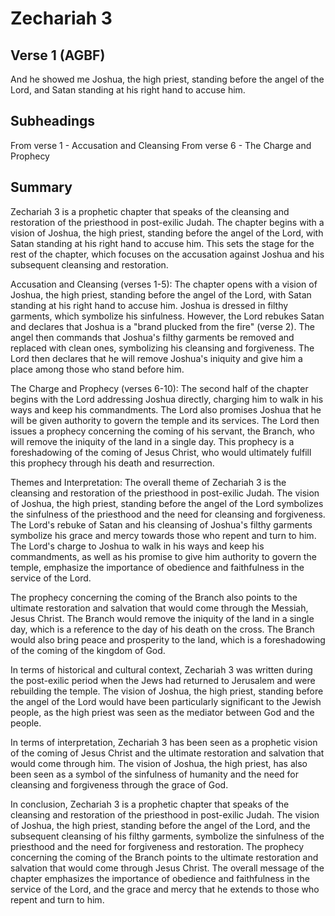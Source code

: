 # Zechariah 3

## Verse 1 (AGBF)

And he showed me Joshua, the high priest, standing before the angel of the Lord, and Satan standing at his right hand to accuse him.

## Subheadings

From verse 1 - Accusation and Cleansing
From verse 6 - The Charge and Prophecy

## Summary

Zechariah 3 is a prophetic chapter that speaks of the cleansing and restoration of the priesthood in post-exilic Judah. The chapter begins with a vision of Joshua, the high priest, standing before the angel of the Lord, with Satan standing at his right hand to accuse him. This sets the stage for the rest of the chapter, which focuses on the accusation against Joshua and his subsequent cleansing and restoration.

Accusation and Cleansing (verses 1-5):
The chapter opens with a vision of Joshua, the high priest, standing before the angel of the Lord, with Satan standing at his right hand to accuse him. Joshua is dressed in filthy garments, which symbolize his sinfulness. However, the Lord rebukes Satan and declares that Joshua is a "brand plucked from the fire" (verse 2). The angel then commands that Joshua's filthy garments be removed and replaced with clean ones, symbolizing his cleansing and forgiveness. The Lord then declares that he will remove Joshua's iniquity and give him a place among those who stand before him.

The Charge and Prophecy (verses 6-10):
The second half of the chapter begins with the Lord addressing Joshua directly, charging him to walk in his ways and keep his commandments. The Lord also promises Joshua that he will be given authority to govern the temple and its services. The Lord then issues a prophecy concerning the coming of his servant, the Branch, who will remove the iniquity of the land in a single day. This prophecy is a foreshadowing of the coming of Jesus Christ, who would ultimately fulfill this prophecy through his death and resurrection.

Themes and Interpretation:
The overall theme of Zechariah 3 is the cleansing and restoration of the priesthood in post-exilic Judah. The vision of Joshua, the high priest, standing before the angel of the Lord symbolizes the sinfulness of the priesthood and the need for cleansing and forgiveness. The Lord's rebuke of Satan and his cleansing of Joshua's filthy garments symbolize his grace and mercy towards those who repent and turn to him. The Lord's charge to Joshua to walk in his ways and keep his commandments, as well as his promise to give him authority to govern the temple, emphasize the importance of obedience and faithfulness in the service of the Lord.

The prophecy concerning the coming of the Branch also points to the ultimate restoration and salvation that would come through the Messiah, Jesus Christ. The Branch would remove the iniquity of the land in a single day, which is a reference to the day of his death on the cross. The Branch would also bring peace and prosperity to the land, which is a foreshadowing of the coming of the kingdom of God.

In terms of historical and cultural context, Zechariah 3 was written during the post-exilic period when the Jews had returned to Jerusalem and were rebuilding the temple. The vision of Joshua, the high priest, standing before the angel of the Lord would have been particularly significant to the Jewish people, as the high priest was seen as the mediator between God and the people.

In terms of interpretation, Zechariah 3 has been seen as a prophetic vision of the coming of Jesus Christ and the ultimate restoration and salvation that would come through him. The vision of Joshua, the high priest, has also been seen as a symbol of the sinfulness of humanity and the need for cleansing and forgiveness through the grace of God.

In conclusion, Zechariah 3 is a prophetic chapter that speaks of the cleansing and restoration of the priesthood in post-exilic Judah. The vision of Joshua, the high priest, standing before the angel of the Lord, and the subsequent cleansing of his filthy garments, symbolize the sinfulness of the priesthood and the need for forgiveness and restoration. The prophecy concerning the coming of the Branch points to the ultimate restoration and salvation that would come through Jesus Christ. The overall message of the chapter emphasizes the importance of obedience and faithfulness in the service of the Lord, and the grace and mercy that he extends to those who repent and turn to him.